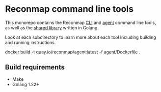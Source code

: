 # Reconmap command line tools

This monorepo contains the Reconmap [CLI](cli) and [agent](agent) command line tools, as well as the [shared library](shared-lib) written in Golang.

Look at each subdirectory to learn more about each tool including building and running instructions.

docker build -t quay.io/reconmap/agent:latest -f agent/Dockerfile .

## Build requirements

- Make
- Golang 1.22+
